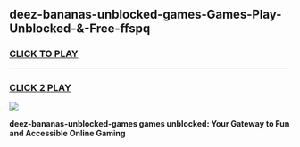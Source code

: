 
## deez-bananas-unblocked-games-Games-Play-Unblocked-&-Free-ffspq
<h3>
<a href="https://premium76.site?title=deez-bananas-unblocked-games&ref=24A">CLICK TO PLAY</a></h3>
<hr>

<h3>
<a href="https://premium76.site?title=deez-bananas-unblocked-games&ref=24A">CLICK 2 PLAY</a>
  
</h3>

<a href="https://premium76.site?title=deez-bananas-unblocked-games&ref=24A"><img src="https://clearcache.store/games.png"></a>


**deez-bananas-unblocked-games games unblocked: Your Gateway to Fun and Accessible Online Gaming**
